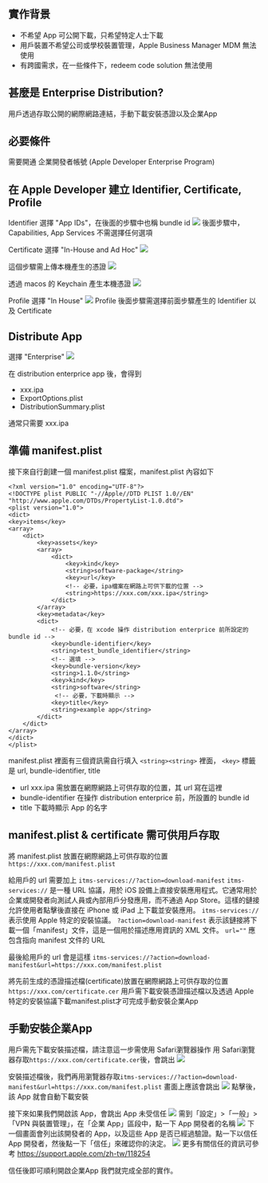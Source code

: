 ## 實作背景
* 不希望 App 可公開下載，只希望特定人士下載
* 用戶裝置不希望公司或學校裝置管理，Apple Business Manager MDM 無法使用
* 有跨國需求，在一些條件下，redeem code solution 無法使用

## 甚麼是 Enterprise Distribution?
用戶透過存取公開的網際網路連結，手動下載安裝憑證以及企業App

## 必要條件
需要開通 企業開發者帳號 (Apple Developer Enterprise Program)

## 在 Apple Developer 建立 Identifier, Certificate, Profile
Identifier 選擇 "App IDs"，在後面的步驟中也稱 bundle id
![](https://live.staticflickr.com/65535/54399319323_1b11795414_k.jpg)
後面步驟中，Capabilities, App Services 不需選擇任何選項

Certificate 選擇 "In-House and Ad Hoc"
![](https://live.staticflickr.com/65535/54399100876_024f27689f_c.jpg)

這個步驟需上傳本機產生的憑證
![](https://live.staticflickr.com/65535/54399467625_77c6f7c901_c.jpg)

透過 macos 的 Keychain 產生本機憑證
![](https://live.staticflickr.com/65535/54399110101_d77130b351_c.jpg)

Profile 選擇 "In House"
![](https://live.staticflickr.com/65535/54398224112_e1df97f658_c.jpg)
Profile 後面步驟需選擇前面步驟產生的 Identifier 以及 Certificate

## Distribute App
選擇 "Enterprise"
![](https://live.staticflickr.com/65535/54399479705_032a0a75fa_c.jpg)

在 distribution enterprice app 後，會得到
* xxx.ipa
* ExportOptions.plist
* DistributionSummary.plist

通常只需要 xxx.ipa

## 準備 manifest.plist
接下來自行創建一個 manifest.plist 檔案，manifest.plist 內容如下
```
<?xml version="1.0" encoding="UTF-8"?>
<!DOCTYPE plist PUBLIC "-//Apple//DTD PLIST 1.0//EN" "http://www.apple.com/DTDs/PropertyList-1.0.dtd">
<plist version="1.0">
<dict>
<key>items</key>
<array>
    <dict>
        <key>assets</key>
        <array>
            <dict>
                <key>kind</key>
                <string>software-package</string>
                <key>url</key>
                <!-- 必要，ipa檔案在網路上可供下載的位置 -->
                <string>https://xxx.com/xxx.ipa</string>
            </dict>
        </array>
        <key>metadata</key>
        <dict>
            <!-- 必要，在 xcode 操作 distribution enterprice 前所設定的 bundle id -->
            <key>bundle-identifier</key>
            <string>test_bundle_identifier</string>
            <!-- 選填 -->
            <key>bundle-version</key>
            <string>1.1.0</string>
            <key>kind</key>
            <string>software</string>
             <!-- 必要，下載時顯示 -->
            <key>title</key>
            <string>example app</string>
        </dict>
    </dict>
</array>
</dict>
</plist>
```
manifest.plist 裡面有三個資訊需自行填入 `<string><string>` 裡面， `<key>` 標籤是 url, bundle-identifier, title
* url
xxx.ipa 需放置在網際網路上可供存取的位置，其 url 寫在這裡 
* bundle-identifier
在操作 distribution enterprice 前，所設置的 bundle id
* title
下載時顯示 App 的名字

## manifest.plist & certificate 需可供用戶存取
將 manifest.plist 放置在網際網路上可供存取的位置`https://xxx.com/manifest.plist`

給用戶的 url 需要加上 `itms-services://?action=download-manifest`
`itms-services://` 是一種 URL 協議，用於 iOS 設備上直接安裝應用程式。它通常用於企業或開發者向測試人員或內部用戶分發應用，而不通過 App Store。這樣的鏈接允許使用者點擊後直接在 iPhone 或 iPad 上下載並安裝應用。
`itms-services://` 表示使用 Apple 特定的安裝協議。
`?action=download-manifest` 表示該鏈接將下載一個「manifest」文件，這是一個用於描述應用資訊的 XML 文件。
`url=""` 應包含指向 manifest 文件的 URL

最後給用戶的 url 會是這樣 
`itms-services://?action=download-manifest&url=https://xxx.com/manifest.plist`

將先前生成的憑證描述檔(certificate)放置在網際網路上可供存取的位置`https://xxx.com/certificate.cer`
用戶需下載安裝憑證描述檔以及透過 Apple 特定的安裝協議下載manifest.plist才可完成手動安裝企業App


## 手動安裝企業App
用戶需先下載安裝描述檔，請注意這一步需使用 Safari瀏覽器操作
用 Safari瀏覽器存取`https://xxx.com/certificate.cer`後，會跳出
![](https://live.staticflickr.com/65535/54399293099_3bdb6da66f_c.jpg)

安裝描述檔後，我們再用瀏覽器存取`itms-services://?action=download-manifest&url=https://xxx.com/manifest.plist`
畫面上應該會跳出
![](https://live.staticflickr.com/65535/54399296914_f431fc79d8_c.jpg)
點擊後，該 App 就會自動下載安裝

接下來如果我們開啟該 App，會跳出 App 未受信任
![](https://live.staticflickr.com/65535/54398237007_510a99bbb9_c.jpg)
需到「設定」>「一般」>「VPN 與裝置管理」，在「企業 App」區段中，點一下 App 開發者的名稱
![](https://live.staticflickr.com/65535/54398242767_260f6476aa_c.jpg)
下一個畫面會列出該開發者的 App，以及這些 App 是否已經過驗證。點一下以信任 App 開發者，然後點一下「信任」來確認你的決定。
![](https://live.staticflickr.com/65535/54399308339_3355e4a84e_c.jpg)
更多有關信任的資訊可參考
https://support.apple.com/zh-tw/118254

信任後即可順利開啟企業App
我們就完成全部的實作。
